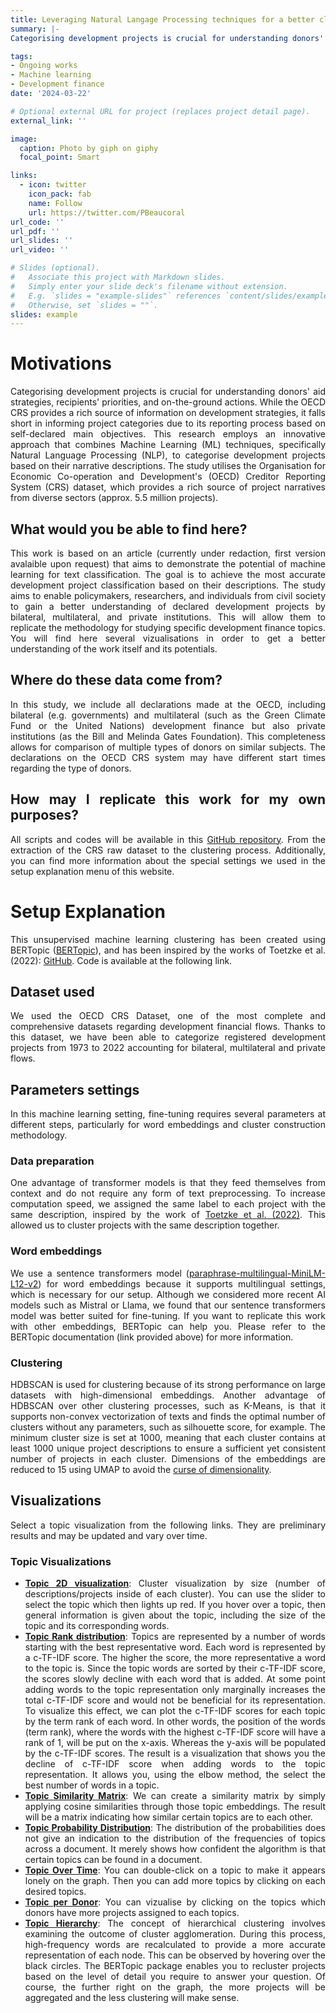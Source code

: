 ```yaml
---
title: Leveraging Natural Langage Processing techniques for a better classification of development projects. A Case Study Using OECD CRS Dataset
summary: |-
Categorising development projects is crucial for understanding donors' aid strategies, recipients' priorities, and on-the-ground actions. While the OECD CRS provides a rich source of information on development strategies, it falls short in informing project categories due to its reporting process based on self-declared main objectives. This research employs an innovative approach that combines Machine Learning (ML) techniques, specifically Natural Language Processing (NLP), to categorise development projects based on their narrative descriptions. The study utilises the Organisation for Economic Co-operation and Development's (OECD) Creditor Reporting System (CRS) dataset, which provides a rich source of project narratives from diverse sectors (approx. 5.5 million projects). {style="text-align: justify;"}

tags:
- Ongoing works
- Machine learning
- Development finance
date: '2024-03-22'

# Optional external URL for project (replaces project detail page).
external_link: ''

image:
  caption: Photo by giph on giphy
  focal_point: Smart

links:
  - icon: twitter
    icon_pack: fab
    name: Follow
    url: https://twitter.com/PBeaucoral
url_code: ''
url_pdf: ''
url_slides: ''
url_video: ''

# Slides (optional).
#   Associate this project with Markdown slides.
#   Simply enter your slide deck's filename without extension.
#   E.g. `slides = "example-slides"` references `content/slides/example-slides.md`.
#   Otherwise, set `slides = ""`.
slides: example
---
```

<div style="text-align: justify;">

# Motivations

Categorising development projects is crucial for understanding donors' aid strategies, recipients' priorities, and on-the-ground actions. While the OECD CRS provides a rich source of information on development strategies, it falls short in informing project categories due to its reporting process based on self-declared main objectives. This research employs an innovative approach that combines Machine Learning (ML) techniques, specifically Natural Language Processing (NLP), to categorise development projects based on their narrative descriptions. The study utilises the Organisation for Economic Co-operation and Development's (OECD) Creditor Reporting System (CRS) dataset, which provides a rich source of project narratives from diverse sectors (approx. 5.5 million projects).

## What would you be able to find here?

This work is based on an article (currently under redaction, first version avalaible upon request) that aims to demonstrate the potential of machine learning for text classification. The goal is to achieve the most accurate development project classification based on their descriptions. The study aims to enable policymakers, researchers, and individuals from civil society to gain a better understanding of declared development projects by bilateral, multilateral, and private institutions. This will allow them to replicate the methodology for studying specific development finance topics. You will find here several vizualisations in order to get a better understanding of the work itself and its potentials.

## Where do these data come from?

In this study, we include all declarations made at the OECD, including bilateral (e.g. governments) and multilateral (such as the Green Climate Fund or the United Nations) development finance but also private institutions (as the Bill and Melinda Gates Foundation). This completeness allows for comparison of multiple types of donors on similar subjects. The declarations on the OECD CRS system may have different start times regarding the type of donors.

## How may I replicate this work for my own purposes?

All scripts and codes will be available in this [GitHub repository](https://github.com). From the extraction of the CRS raw dataset to the clustering process. Additionally, you can find more information about the special settings we used in the setup explanation menu of this website.

# Setup Explanation

This unsupervised machine learning clustering has been created using BERTopic ([BERTopic](https://maartengr.github.io/BERTopic/index.html)), and has been inspired by the works of Toetzke et al. (2022): [GitHub](https://github.com/MalteToetzke/Monitoring-Global-Development-Aid-With-Machine-Learning). Code is available at the following link.

## Dataset used

We used the OECD CRS Dataset, one of the most complete and comprehensive datasets regarding development financial flows. Thanks to this dataset, we have been able to categorize registered development projects from 1973 to 2022 accounting for bilateral, multilateral and private flows.

## Parameters settings

In this machine learning setting, fine-tuning requires several parameters at different steps, particularly for word embeddings and cluster construction methodology.

### Data preparation

One advantage of transformer models is that they feed themselves from context and do not require any form of text preprocessing. To increase computation speed, we assigned the same label to each project with the same description, inspired by the work of [Toetzke et al. (2022)](https://doi.org/10.1038/s41893-022-00874-z). This allowed us to cluster projects with the same description together.

### Word embeddings

We use a sentence transformers model ([paraphrase-multilingual-MiniLM-L12-v2](https://huggingface.co/sentence-transformers/paraphrase-multilingual-MiniLM-L12-v2)) for word embeddings because it supports multilingual settings, which is necessary for our setup. Although we considered more recent AI models such as Mistral or Llama, we found that our sentence transformers model was better suited for fine-tuning. If you want to replicate this work with other embeddings, BERTopic can help you. Please refer to the BERTopic documentation (link provided above) for more information.

### Clustering

HDBSCAN is used for clustering because of its strong performance on large datasets with high-dimensional embeddings. Another advantage of HDBSCAN over other clustering processes, such as K-Means, is that it supports non-convex vectorization of texts and finds the optimal number of clusters without any parameters, such as silhouette score, for example. The minimum cluster size is set at 1000, meaning that each cluster contains at least 1000 unique project descriptions to ensure a sufficient yet consistent number of projects in each cluster. Dimensions of the embeddings are reduced to 15 using UMAP to avoid the [curse of dimensionality](https://en.wikipedia.org/wiki/Curse_of_dimensionality).

## Visualizations

Select a topic visualization from the following links. They are preliminary results and may be updated and vary over time. 

### Topic Visualizations

- [**Topic 2D visualization**](https://pierrebeaucoral.github.io/project/crs-ml/topics_visualization.html): Cluster visualization by size (number of descriptions/projects inside of each cluster). You can use the slider to select the topic which then lights up red. If you hover over a topic, then general information is given about the topic, including the size of the topic and its corresponding words.
- [**Topic Rank distribution**](https://pierrebeaucoral.github.io/project/crs-ml/term_rank_visualization.html): Topics are represented by a number of words starting with the best representative word. Each word is represented by a c-TF-IDF score. The higher the score, the more representative a word to the topic is. Since the topic words are sorted by their c-TF-IDF score, the scores slowly decline with each word that is added. At some point adding words to the topic representation only marginally increases the total c-TF-IDF score and would not be beneficial for its representation. To visualize this effect, we can plot the c-TF-IDF scores for each topic by the term rank of each word. In other words, the position of the words (term rank), where the words with the highest c-TF-IDF score will have a rank of 1, will be put on the x-axis. Whereas the y-axis will be populated by the c-TF-IDF scores. The result is a visualization that shows you the decline of c-TF-IDF score when adding words to the topic representation. It allows you, using the elbow method, the select the best number of words in a topic.
- [**Topic Similarity Matrix**](https://pierrebeaucoral.github.io/project/crs-ml/heatmap_visualization.html): We can create a similarity matrix by simply applying cosine similarities through those topic embeddings. The result will be a matrix indicating how similar certain topics are to each other.
- [**Topic Probability Distribution**](https://pierrebeaucoral.github.io/project/crs-ml/distribution_visualization.html): The distribution of the probabilities does not give an indication to the distribution of the frequencies of topics across a document. It merely shows how confident the algorithm is that certain topics can be found in a document.
- [**Topic Over Time**](https://pierrebeaucoral.github.io/project/crs-ml/topics_over_time_visualization.html): You can double-click on a topic to make it appears lonely on the graph. Then you can add more topics by clicking on each desired topics.
- [**Topic per Donor**](https://pierrebeaucoral.github.io/project/crs-ml/topics_per_donor_visualization.html): You can vizualise by clicking on the topics which donors have more projects assigned to each topics.
- [**Topic Hierarchy**](https://pierrebeaucoral.github.io/project/crs-ml/hierarchy_visualization.html): The concept of hierarchical clustering involves examining the outcome of cluster agglomeration. During this process, high-frequency words are recalculated to provide a more accurate representation of each node. This can be observed by hovering over the black circles. The BERTopic package enables you to recluster projects based on the level of detail you require to answer your question. Of course, the further right on the graph, the more projects will be aggregated and the less clustering will make sense.


